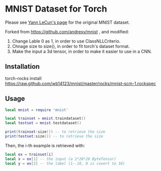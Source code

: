 # MNIST Dataset for Torch #

Please see [Yann LeCun's page](http://yann.lecun.com/exdb/mnist/) for the original MNIST dataset.

Forked from https://github.com/andresy/mnist , and modified:

1. Change Lable 0 as 1, in order to use ClassNLLCriterio.
2. Chnage size to size(), in order to fit torch's dataset format.
3. Make the input a 3d tensor, in order to make it easier to use in a CNN.

## Installation ##

torch-rocks install https://raw.github.com/wb14123/mnist/master/rocks/mnist-scm-1.rockspec

## Usage ##

```lua
local mnist = require 'mnist'

local trainset = mnist.traindataset()
local testset = mnist.testdataset()

print(trainset:size()) -- to retrieve the size
print(testset:size()) -- to retrieve the size
```

Then, the i-th example is retrieved with:
```lua
local ex = trainset[i]
local x = ex[1] -- the input (a 1*28*28 ByteTensor)
local y = ex[2] -- the label (1--10, 0 is covert to 10)
```
